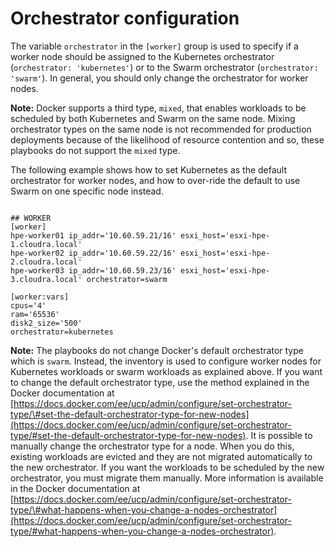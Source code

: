 # Orchestrator configuration

The variable `orchestrator` in the `[worker]` group is used to specify if a worker node should be assigned to the Kubernetes orchestrator \(`orchestrator: 'kubernetes'`\) or to the Swarm orchestrator \(`orchestrator: 'swarm'`\). In general, you should only change the orchestrator for worker nodes.

**Note:** Docker supports a third type, `mixed`, that enables workloads to be scheduled by both Kubernetes and Swarm on the same node. Mixing orchestrator types on the same node is not recommended for production deployments because of the likelihood of resource contention and so, these playbooks do not support the `mixed` type.

The following example shows how to set Kubernetes as the default orchestrator for worker nodes, and how to over-ride the default to use Swarm on one specific node instead.

```

## WORKER
[worker]
hpe-worker01 ip_addr='10.60.59.21/16' esxi_host='esxi-hpe-1.cloudra.local'
hpe-worker02 ip_addr='10.60.59.22/16' esxi_host='esxi-hpe-2.cloudra.local'
hpe-worker03 ip_addr='10.60.59.23/16' esxi_host='esxi-hpe-3.cloudra.local' orchestrator=swarm
 
[worker:vars]
cpus='4'
ram='65536'
disk2_size='500'
orchestrator=kubernetes

```

**Note:** The playbooks do not change Docker's default orchestrator type which is `swarm`. Instead, the inventory is used to configure worker nodes for Kubernetes workloads or swarm workloads as explained above. If you want to change the default orchestrator type, use the method explained in the Docker documentation at [https://docs.docker.com/ee/ucp/admin/configure/set-orchestrator-type/\#set-the-default-orchestrator-type-for-new-nodes](https://docs.docker.com/ee/ucp/admin/configure/set-orchestrator-type/#set-the-default-orchestrator-type-for-new-nodes). It is possible to manually change the orchestrator type for a node. When you do this, existing workloads are evicted and they are not migrated automatically to the new orchestrator. If you want the workloads to be scheduled by the new orchestrator, you must migrate them manually. More information is available in the Docker documentation at [https://docs.docker.com/ee/ucp/admin/configure/set-orchestrator-type/\#what-happens-when-you-change-a-nodes-orchestrator](https://docs.docker.com/ee/ucp/admin/configure/set-orchestrator-type/#what-happens-when-you-change-a-nodes-orchestrator).
